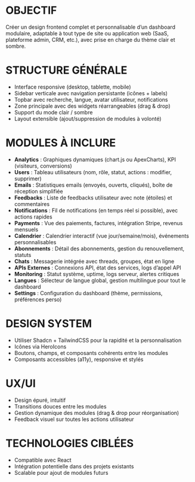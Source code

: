 # OBJECTIF
Créer un design frontend complet et personnalisable d’un dashboard modulaire, adaptable à tout type de site ou application web (SaaS, plateforme admin, CRM, etc.), avec prise en charge du thème clair et sombre.

# STRUCTURE GÉNÉRALE
- Interface responsive (desktop, tablette, mobile)
- Sidebar verticale avec navigation persistante (icônes + labels)
- Topbar avec recherche, langue, avatar utilisateur, notifications
- Zone principale avec des widgets réarrangeables (drag & drop)
- Support du mode clair / sombre
- Layout extensible (ajout/suppression de modules à volonté)

# MODULES À INCLURE
- **Analytics** : Graphiques dynamiques (chart.js ou ApexCharts), KPI (visiteurs, conversions)
- **Users** : Tableau utilisateurs (nom, rôle, statut, actions : modifier, supprimer)
- **Emails** : Statistiques emails (envoyés, ouverts, cliqués), boîte de réception simplifiée
- **Feedbacks** : Liste de feedbacks utilisateur avec note (étoiles) et commentaires
- **Notifications** : Fil de notifications (en temps réel si possible), avec actions rapides
- **Payments** : Vue des paiements, factures, intégration Stripe, revenus mensuels
- **Calendrier** : Calendrier interactif (vue jour/semaine/mois), événements personnalisables
- **Abonnements** : Détail des abonnements, gestion du renouvellement, statuts
- **Chats** : Messagerie intégrée avec threads, groupes, état en ligne
- **APIs Externes** : Connexions API, état des services, logs d’appel API
- **Monitoring** : Statut système, uptime, logs serveur, alertes critiques
- **Langues** : Sélecteur de langue global, gestion multilingue pour tout le dashboard
- **Settings** : Configuration du dashboard (thème, permissions, préférences perso)

# DESIGN SYSTEM
- Utiliser Shadcn + TailwindCSS pour la rapidité et la personnalisation
- Icônes via HeroIcons
- Boutons, champs, et composants cohérents entre les modules
- Composants accessibles (a11y), responsive et stylés

# UX/UI
- Design épuré, intuitif
- Transitions douces entre les modules
- Gestion dynamique des modules (drag & drop pour réorganisation)
- Feedback visuel sur toutes les actions utilisateur

# TECHNOLOGIES CIBLÉES
- Compatible avec React
- Intégration potentielle dans des projets existants
- Scalable pour ajout de modules futurs
